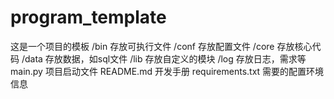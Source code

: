 # program_template
这是一个项目的模板
/bin 存放可执行文件
/conf 存放配置文件
/core 存放核心代码
/data 存放数据，如sql文件
/lib 存放自定义的模块
/log 存放日志，需求等
main.py 项目启动文件
README.md 开发手册
requirements.txt 需要的配置环境信息
